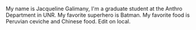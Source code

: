 My name is Jacqueline Galimany, I'm a graduate student at the Anthro Department in UNR.
My favorite superhero is Batman. 
My favorite food is Peruvian ceviche and Chinese food.
Edit on local.
